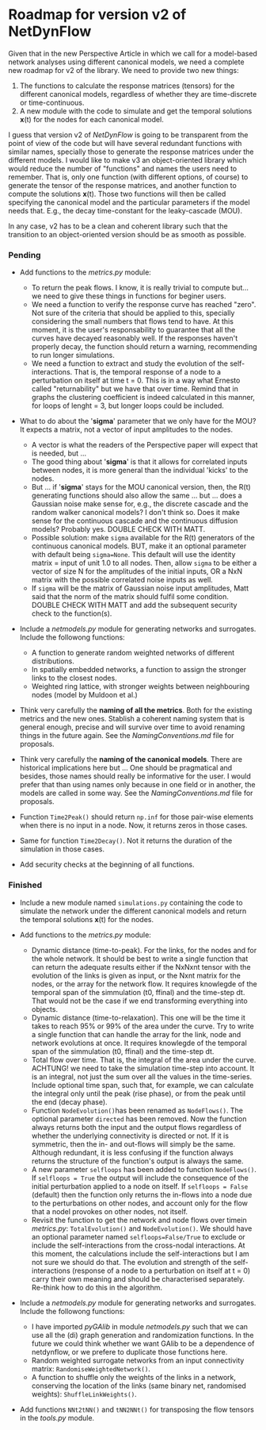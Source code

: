 # Roadmap for version v2 of NetDynFlow

Given that in the new Perspective Article in which we call for a model-based network analyses using different canonical models, we need a complete new roadmap for v2 of the library. We need to provide two new things:

1. The functions to calculate the response matrices (tensors) for the different canonical models, regardless of whether they are time-discrete or time-continuous.
2. A new module with the code to simulate and get the temporal solutions **x**(t) for the nodes for each canonical model.

I guess that version v2 of *NetDynFlow* is going to be transparent from the point of view of the code but will have several redundant functions with similar names, specially those to generate the response matrices under the different models. I would like to make v3 an object-oriented library which would reduce the number of "functions" and names the users need to remember. That is, only one function (with different options, of course) to generate the tensor of the response matrices, and another function to compute the solutions **x**(t). Those two functions will then be called specifying the canonical model and the particular parameters if the model needs that. E.g., the decay time-constant for the leaky-cascade (MOU).

In any case, v2 has to be a clean and coherent library such that the transition to an object-oriented version should be as smooth as possible.


### Pending

- Add functions to the *metrics.py* module:
	- To return the peak flows. I know, it is really trivial to compute but… we need to give these things in functions for beginer users. 
	- We need a function to verify the response curve has reached "zero". Not sure of the criteria that should be applied to this, specially considering the small numbers that flows tend to have. At this moment, it is the user's responsability to guarantee that all the curves have decayed reasonably well. If the responses haven't properly decay, the function should return a warning, recommending to run longer simulations.
	- We need a function to extract and study the evolution of the self-interactions. That is, the temporal response of a node to a perturbation on itself at time t = 0. This is in a way what Ernesto called "returnability" but we have that over time. Remind that in graphs the clustering coefficient is indeed calculated in this manner, for loops of lenght = 3, but longer loops could be included.

- What to do about the '**sigma**' parameter that we only have for the MOU? It expects a matrix, not a vector of input amplitudes to the nodes. 
	- A vector is what the readers of the Perspective paper will expect that is needed, but …
	- The good thing about '**sigma**' is that it allows for correlated inputs between nodes, it is more general than the individual 'kicks' to the nodes.
	- But … if '**sigma**' stays for the MOU canonical version, then, the R(t) generating functions should also allow the same … but … does a Gaussian noise make sense for, e.g., the discrete cascade and the random walker canonical models? I don't think so. Does it make sense for the continuous cascade and the continuous diffusion models? Probably yes. DOUBLE CHECK WITH MATT.
	- Possible solution: make `sigma` available for the R(t) generators of the continuous canonical models. BUT, make it an optional parameter with default being `sigma=None`. This default will use the identity matrix = input of unit 1.0 to all nodes. Then, allow `sigma` to be either a vector of size N for the amplitudes of the initial inputs, OR a NxN matrix with the possible correlated noise inputs as well.
	- If `sigma` will be the matrix of Gaussian noise input amplitudes, Matt said that the norm of the matrix should fulfil some condition. DOUBLE CHECK WITH MATT and add the subsequent security check to the function(s).

- Include a *netmodels.py* module for generating networks and surrogates. Include the followong functions:
	- A function to generate random weighted networks of different distributions.
	- In spatially embedded networks, a function to assign the stronger links to the closest nodes.
	- Weighted ring lattice, with stronger weights between neighbouring nodes (model by Muldoon et al.)

- Think very carefully the **naming of all the metrics**. Both for the existing metrics and the new ones. Stablish a coherent naming system that is general enough, precise and will survive over time to avoid renaming things in the future again. See the *NamingConventions.md* file for proposals. 
- Think very carefully the **naming of the canonical models**. There are historical implications here but … One should be pragmatical and besides, those names should really be informative for the user. I would prefer that than using names only because in one field or in another, the models are called in some way. See the *NamingConventions.md* file for proposals.
- Function `Time2Peak()` should return `np.inf` for those pair-wise elements when there is no input in a node. Now, it returns zeros in those cases.
- Same for function `Time2Decay()`. Not it returns the duration of the simulation in those cases. 
- Add security checks at the beginning of all functions.



### Finished

- Include a new module named `simulations.py` containing the code to simulate the network under the different canonical models and return the temporal solutions **x**(t) for the nodes.
- Add functions to the *metrics.py* module:
	- Dynamic distance (time-to-peak). For the links, for the nodes and for the whole network. It should be best to write a single function that can return the adequate results either if the NxNxnt tensor with the evolution of the links is given as input, or the Nxnt matrix for the nodes, or the array for the network flow. It requires knowlegde of the temporal span of the simmulation (t0, ffinal) and the time-step dt. That would not be the case if we end transforming everything into objects.
	- Dynamic distance (time-to-relaxation). This one will be the time it takes to reach 95% or 99% of the area under the curve. Try to write a single function that can handle the array for the link, node and network evolutions at once. It requires knowlegde of the temporal span of the simmulation (t0, ffinal) and the time-step dt.
	- Total flow over time. That is, the integral of the area under the curve. ACHTUNG! we need to take the simulation time-step into account. It is an integral, not just the sum over all the values in the time-series. Include optional time span, such that, for example, we can calculate the integral only until the peak (rise phase), or from the peak until the end (decay phase).
	- Function `NodeEvolution()`has been renamed as `NodeFlows()`. The optional parameter `directed` has been removed. Now the function always returns both the input and the output flows regardless of whether the underlying connectivity is directed or not. If it is symmetric, then the in- and out-flows will simply be the same. Although redundant, it is less confusing if the function always returns the structure of the function's output is always the same.
	- A new parameter `selfloops` has been added to function `NodeFlows()`. If `selfloops = True` the output will include the consequence of the initial perturbation applied to a node on itself. If `selfloops = False` (default) then the function only returns the in-flows into a node due to the perturbations on other nodes, and account only for the flow that a nodel provokes on other nodes, not itself.
	- Revisit the function to get the network and node flows over timein *metrics.py*: `TotalEvolution()` and  `NodeEvolution()`. We should have an optional parameter named `selfloops=False/True` to exclude or include the self-interactions from the cross-nodal interactions. At this moment, the calculations include the self-interactions but I am not sure we should do that. The evolution and strength of the self-interactions (response of a node to a perturbation on itself at t = 0) carry their own meaning and should be characterised separately. Re-think how to do this in the algorithm.


- Include a *netmodels.py* module for generating networks and surrogates. Include the followong functions:
	- I have imported *pyGAlib* in module *netmodels.py* such that we can use all the (di) graph generation and randomization functions. In the future we could think whether we want GAlib to be a dependence of netdynflow, or we prefere to duplicate those functions here.
	- Random weighted surrogate networks from an input connectivity matrix: `RandomiseWeightedNetwork()`.
	- A function to shuffle only the weights of the links in a network, conserving the location of the links (same binary net, randomised weights): `ShuffleLinkWeights()`.


- Add functions `NNt2tNN()` and `tNN2NNt()` for transposing the flow tensors in the *tools.py* module.




